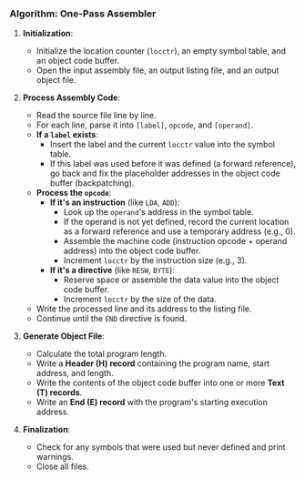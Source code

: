 ### Algorithm: One-Pass Assembler

1.  **Initialization**:
    * Initialize the location counter (`locctr`), an empty symbol table, and an object code buffer.
    * Open the input assembly file, an output listing file, and an output object file.

2.  **Process Assembly Code**:
    * Read the source file line by line.
    * For each line, parse it into `[label]`, `opcode`, and `[operand]`.
    * **If a `label` exists**:
        * Insert the label and the current `locctr` value into the symbol table.
        * If this label was used before it was defined (a forward reference), go back and fix the placeholder addresses in the object code buffer (backpatching).
    * **Process the `opcode`**:
        * **If it's an instruction** (like `LDA`, `ADD`):
            * Look up the `operand`'s address in the symbol table.
            * If the operand is not yet defined, record the current location as a forward reference and use a temporary address (e.g., 0).
            * Assemble the machine code (instruction opcode + operand address) into the object code buffer.
            * Increment `locctr` by the instruction size (e.g., 3).
        * **If it's a directive** (like `RESW`, `BYTE`):
            * Reserve space or assemble the data value into the object code buffer.
            * Increment `locctr` by the size of the data.
    * Write the processed line and its address to the listing file.
    * Continue until the `END` directive is found.

3.  **Generate Object File**:
    * Calculate the total program length.
    * Write a **Header (H) record** containing the program name, start address, and length.
    * Write the contents of the object code buffer into one or more **Text (T) records**.
    * Write an **End (E) record** with the program's starting execution address.

4.  **Finalization**:
    * Check for any symbols that were used but never defined and print warnings.
    * Close all files.
